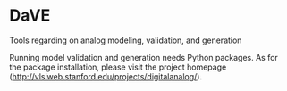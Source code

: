 # DaVE
Tools regarding on analog modeling, validation, and generation

Running model validation and generation needs Python packages. As for the package installation, please visit the project homepage (http://vlsiweb.stanford.edu/projects/digitalanalog/).
